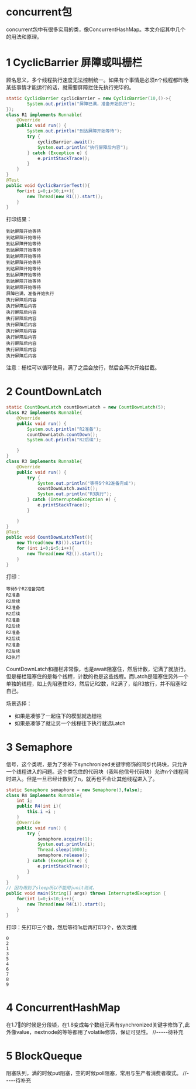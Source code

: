 # concurrent包
concurrent包中有很多实用的类，像ConcurrentHashMap。本文介绍其中几个的用法和原理。

# 1 CyclicBarrier 屏障或叫栅栏
顾名思义，多个线程执行速度无法控制统一。如果有个事情是必须n个线程都昨晚某些事情才能运行的话，就需要屏障拦住先执行完毕的。
```java
static CyclicBarrier cyclicBarrier = new CyclicBarrier(10,()->{
        System.out.println("屏障已满，准备开始执行");
});
class R1 implements Runnable{
    @Override
    public void run() {
        System.out.println("到达屏障开始等待");
        try {
            cyclicBarrier.await();
            System.out.println("执行屏障后内容");
        } catch (Exception e) {
            e.printStackTrace();
        }
    }
}
@Test
public void CyclicBarrierTest(){
    for(int i=0;i<30;i++){
        new Thread(new R1()).start();
    }
}
```
打印结果：
```
到达屏障开始等待
到达屏障开始等待
到达屏障开始等待
到达屏障开始等待
到达屏障开始等待
到达屏障开始等待
到达屏障开始等待
到达屏障开始等待
到达屏障开始等待
到达屏障开始等待
屏障已满，准备开始执行
执行屏障后内容
执行屏障后内容
执行屏障后内容
执行屏障后内容
执行屏障后内容
执行屏障后内容
执行屏障后内容
执行屏障后内容
执行屏障后内容
执行屏障后内容
```
注意：栅栏可以循环使用，满了之后会放行，然后会再次开始拦截。
# 2 CountDownLatch
```java
static CountDownLatch countDownLatch = new CountDownLatch(5);
class R2 implements Runnable{
    @Override
    public void run() {
        System.out.println("R2准备");
        countDownLatch.countDown();
        System.out.println("R2后续");

    }
}
class R3 implements Runnable{
    @Override
    public void run() {
        try {
            System.out.println("等待5个R2准备完成");
            countDownLatch.await();
            System.out.println("R3执行");
        } catch (InterruptedException e) {
            e.printStackTrace();
        }

    }
}
@Test
public void CountDownLatchTest(){
    new Thread(new R3()).start();
    for (int i=0;i<5;i++){
        new Thread(new R2()).start();
    }
}
```
打印：
```
等待5个R2准备完成
R2准备
R2后续
R2准备
R2后续
R2准备
R2后续
R2准备
R2后续
R2准备
R2后续
R3执行
```
CountDownLatch和栅栏非常像，也是await阻塞住，然后计数，记满了就放行。但是栅栏阻塞住的是每个线程，计数的也是这些线程。而Latch是阻塞住另外一个单独的线程，如上先阻塞住R3，然后记R2数，R2满了，给R3放行，并不阻塞R2自己。

场景选择：
- 如果是凑够了一起往下的模型就选栅栏
- 如果是凑够了就让另一个线程往下执行就选Latch

# 3 Semaphore
信号，这个类呢，是为了弥补下synchronized关键字修饰的同步代码块，只允许一个线程进入的问题。这个类包住的代码块（我叫他信号代码块）允许n个线程同时进入。但是一旦已经计数到了n，就再也不会让其他线程进入了。
```java
static Semaphore semaphore = new Semaphore(3,false);
class R4 implements Runnable{
    int i;
    public R4(int i){
        this.i =i ;
    }
    @Override
    public void run() {
        try {
            semaphore.acquire(1);
            System.out.println(i);
            Thread.sleep(1000);
            semaphore.release();
        } catch (Exception e) {
            e.printStackTrace();
        }
    }
}
// 因为用到了sleep所以不能用junit测试，
public void main(String[] args) throws InterruptedException {
    for(int i=0;i<10;i++){
        new Thread(new R4(i)).start();
    }
}
```
打印：先打印三个数，然后等待1s后再打印3个，依次类推
```
0
2
1
3
5
4
6
7
8
9
```
# 4 ConcurrentHashMap
在1.7的时候是分段锁，在1.8变成每个数组元素有synchronized关键字修饰了,此外像value，nextnode的等等都用了volatile修饰，保证可见性。
//-----待补充
# 5 BlockQueque
阻塞队列，满的时候put阻塞，空的时候poll阻塞，常用与生产者消费者模式。
//-----待补充